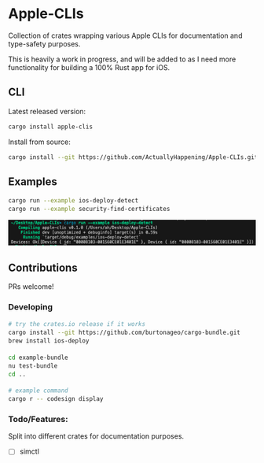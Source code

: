 # Apple-CLIs
Collection of crates wrapping various Apple CLIs for documentation and type-safety purposes.

This is heavily a work in progress, and will be added to as I need more functionality for building a 100% Rust app for iOS.

## CLI
Latest released version:
```sh
cargo install apple-clis
```

Install from source:
```sh
cargo install --git https://github.com/ActuallyHappening/Apple-CLIs.git apple-clis
```

## Examples
```sh
cargo run --example ios-deploy-detect
cargo run --example security-find-certificates
```

![Example `ios-deploy --detect`](docs/ios-deploy-detect.png)

## Contributions
PRs welcome!

### Developing
```sh
# try the crates.io release if it works
cargo install --git https://github.com/burtonageo/cargo-bundle.git
brew install ios-deploy

cd example-bundle
nu test-bundle
cd ..

# example command
cargo r -- codesign display
```

### Todo/Features:
Split into different crates for documentation purposes.
- [ ] simctl